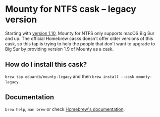 # Mounty for NTFS cask – legacy version

Starting with [version 1.10][1], Mounty for NTFS only supports macOS Big Sur and up. The official Homebrew casks doesn't offer older versions of this cask, so this tap is trying to help the people that don't want to upgrade to Big Sur by providing version 1.9 of Mounty as a cask.

## How do I install this cask?
`brew tap eduardb/mounty-legacy` and then `brew install --cask mounty-legacy`.

## Documentation
`brew help`, `man brew` or check [Homebrew's documentation](https://docs.brew.sh).

[1]: https://mounty.app/#versions
